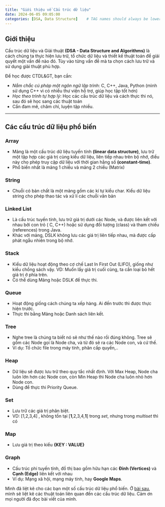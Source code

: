```yaml
---
title: "Giới thiệu về Cấu trúc dữ liệu"
date: 2024-06-05 09:05:00
categories: [DSA, Data Structure]    # TAG names should always be lowercase
---
```


## Giới thiệu

Cấu trúc dữ liệu và Giải thuật **(DSA - Data Structure and Algorithms)** là cách chúng ta thực hiện lưu trữ, tổ chức dữ liệu và thiết kế thuật toán để giải quyết một vấn đề nào đó. Tùy vào từng vấn đề mà ta chọn cách lưu trữ và sử dụng giải thuật phù hợp.

Để học được CTDL&GT, bạn cần:
- *Nắm chắc cú pháp một ngôn ngữ lập trình*: C, C++, Java, Python (mình sử dụng C++ vì có nhiều thư viện hỗ trợ, giúp học tập tốt hơn)
- *Học theo trình tự hợp lý*: Học các cấu trúc dữ liệu và cách thực thi nó, sau đó sẽ học sang các thuật toán
- Cần đam mê, chăm chỉ, luyện tập nhiều.
---

## Các cấu trúc dữ liệu phổ biến

<!-- ![Data Structure](/_site/assets/img/img-ds/ds.jpg) -->

### Array
- Mảng là một cấu trúc dữ liệu tuyến tính **(linear data structure)**, lưu trữ một tập hợp các giá trị cùng kiểu dữ liệu, liên tiếp nhau trên bộ nhớ, điều này cho phép truy cập dữ liệu với thời gian hằng số **(constant-time)**.
- Phổ biến nhất là mảng 1 chiều và mảng 2 chiều (Matrix)

### String
- Chuỗi có bản chất là một mảng gồm các kí tự kiểu char. Kiểu dữ liệu string cho phép thao tác và xử lí các chuỗi văn bản

### Linked List
- Là cấu trúc tuyến tính, lưu trữ giá trị dưới các Node, và được liên kết với nhau bởi con trỏ ( C, C++) hoặc sử dụng đối tượng (class) và tham chiếu (references) trong Java. 
- Khác với mảng, DSLK không lưu các giá trị liên tiếp nhau, mà được cấp phát ngẫu nhiên trong bộ nhớ.

### Stack
- Kiểu dữ liệu hoạt động theo cơ chế Last In First Out (LIFO), giống như kiểu chồng sách vậy. VD: Muốn lấy giá trị cuối cùng, ta cần loại bỏ hết giá trị ở phía trên.
- Có thể dùng Mảng hoặc DSLK để thực thi.

### Queue
- Hoạt động giống cách chúng ta xếp hàng. Ai đến trước thì được thực hiện trước.
- Thực thi bằng Mảng hoặc Danh sách liên kết.

### Tree
- Nghe tree là chúng ta biết nó sẽ như thế nào rồi đúng không. Tree sẽ gồm các Node gọi là Node cha, và từ đó sẽ ra các Node con, và cứ thế.
- Ví dụ: Tổ chức file trong máy tính, phân cấp quyền,..

### Heap
- Dữ liệu sẽ được lưu trữ theo quy tắc nhất định. Với Max Heap, Node cha luôn lớn hơn các Node con, còn Min Heap thì Node cha luôn nhỏ hơn Node con.
- Dùng để thực thi Priority Queue.

### Set
- Lưu trữ các giá trị phân biệt.
- VD: [1,2,3,4] , không tồn tại [**1**,2,3,4,**1**] trong *set*, nhưng trong *multiset* thì có

### Map
- Lưu giá trị theo kiểu **{KEY : VALUE}**

### Graph
- Cấu trúc phi tuyến tính, đồ thị bao gồm hữu hạn các **Đỉnh (Vertices)** và **Cạnh (Edge)** liên kết với nhau
- Ví dụ: Mạng xã hội, mạng máy tính, hay **Google Maps**.

Mình đã liệt kê cho các bạn một số cấu trúc dữ liệu phổ biến. Ở [bài sau](https://huyvnnb.github.io), mình sẽ liệt kê các thuật toán liên quan đến các cấu trúc dữ liệu. Cảm ơn mọi người đã đọc bài viết của mình.